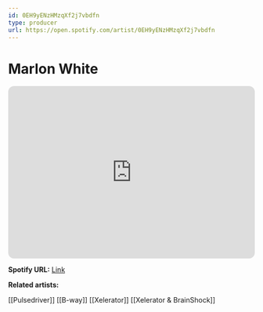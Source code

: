 ```yaml
---
id: 0EH9yENzHMzqXf2j7vbdfn
type: producer
url: https://open.spotify.com/artist/0EH9yENzHMzqXf2j7vbdfn
---
```

# Marlon White

<iframe style="border-radius:12px" src="https://open.spotify.com/embed/artist/0EH9yENzHMzqXf2j7vbdfn" width="100%" height="352" frameBorder="0" allowfullscreen="" allow="autoplay; clipboard-write; encrypted-media; fullscreen; picture-in-picture" loading="lazy"></iframe>

**Spotify URL:** [Link](https://open.spotify.com/artist/0EH9yENzHMzqXf2j7vbdfn)

**Related artists:**

[[Pulsedriver]]
[[B-way]]
[[Xelerator]]
[[Xelerator & BrainShock]]
